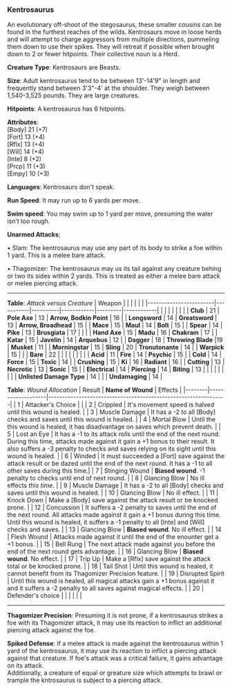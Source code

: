 ### Kentrosaurus
An evolutionary off-shoot of the stegosaurus, these smaller cousins can be found in the furthest reaches of the wilds. Kentrosaurs move in loose herds and will attempt to charge aggressors from multiple directions, pummeling them down to use their spikes. They will retreat if possible when brought down to 2 or fewer hitpoints. Their collective noun is a Herd.

**Creature Type**: Kentrosaurs are Beasts.

**Size**: Adult kentrosaurus tend to be between 13'-14'9" in length and frequently stand between 3'3"-4' at the shoulder. They weigh between 1,540-3,525 pounds. They are large creatures.

**Hitpoints**: A kentrosaurus has 6 hitpoints.

**Attributes**:  
[Body] 21 (+7)  
[Fort] 13 (+4)  
[Rflx] 13 (+4)  
[Will] 14 (+4)  
[Inte] 8 (+2)  
[Prcp] 11 (+3)  
[Empy] 10 (+3)  

**Languages**: Kentrosaurs don't speak.

**Run Speed**: It may run up to 6 yards per move.

**Swim speed**: You may swim up to 1 yard per move, presuming the water isn’t too rough.

**Unarmed Attacks**;

 • Slam: The kentrosaurus may use any part of its body to strike a foe within 1 yard. This is a melee bare attack.

 • Thagomizer: The kentrosaurus may us its tail against any creature behing or two its sides within 2 yards. This is treated as either a melee bare attack or melee piercing attack.

-----

**Table**: *Attack versus Creature*
| Weapon                 |          |            |         |            |         |
|------------------------|-----------|----------|------------|---------|------------|
|                        |          |            |         |            |         |
| **Club**                | 21   | **Pole Axe** | 13     | **Arrow, Bodkin Point**    | 16    |
| **Longsword**              | 14     | **Greatsword** | 13     | **Arrow, Broadhead**       | 15    |
| **Mace**                   | 15    | **Maul** | 14     | **Bolt** | 15    |
| **Spear**                  | 14     | **Pike** | 13     | **Brusgiata** | 17     |  |     |
| **Hand Axe**               | 15     | **Madu** | 16     | **Chakram** | 17    |
| **Katar**                  | 15     | **Javelin** | 14    | **Arquebus** | 12    |
| **Dagger**                 | 18     | **Throwing Blade** |19    | **Musket** | 11    |
| **Morningstar**            | 15     | **Sling** | 20    | **Tronutonante** | 14    |
| **Warpick**                | 15     |  |  |  **Bare** |   22  |
|                        |           |          |            |         |            |
| **Acid**                   | 11     | **Fire** | 14     | **Psychic** | 15     |
| **Cold**                   | 14     | **Force** | 15     | **Toxic**  | 14     |
| **Crushing**               | 15     | **Ki** | 16     | **Radiant** | 16     |
| **Cutting**                | 13     | **Necrotic** | 13     | **Sonic** | 15    |
| **Electrical**             | 14     | **Piercing** | 14     | **Biting** | 13    |
|                        |           |          |            |         |            |
| **Unlisted Damage Type** | 14 |    |     | **Undamaging** | 14 |

**Table**: *Wound Allocation*
| Result | **Name of Wound** | Effects                                                        |
|--------|-------------------|----------------------------------------------------------------|
|   1    | Attacker's Choice |                                                                |
|   2    | Crippled          | It's movement speed is halved until this wound is healed.      |
|   3    | Muscle Damage     | It has a -2 to all [Body] checks and saves until this wound is healed. |
|   4    | Mortal Blow       | Until the this wound is healed, it has disadvantage on saves which prevent death. |
|   5    | Lost an Eye       | It has a -1 to its attack rolls until the end of the next round. During this time, attacks made against it gain a +1 bonus to their result. It also suffers a -3 penalty to checks and saves relying on its sight until this wound is healed. |
|   6    | Winded            | It must succeeded a [Fort] save against the attack result or be dazed until the end of the next round. It has a -1 to all other saves during this time.|
|   7    | Stinging Wound    | **Biased wound**. -1 penalty to checks until end of next round. |
|   8    | Glancing Blow     | No ill effects _this time_.                                     |
|   9    | Muscle Damage     | It has a -2 to all [Body] checks and saves until this wound is healed. |
|   10   | Glancing Blow     | No ill effect. |
|   11   | Knock Down        | Make a [Body] save against the attack result or be knocked prone. |
|   12   | Concussion        | It suffers a -2 penalty to saves until the end of the next round. All attacks made against it gain a +1 bonus during this time. Until this wound is healed, it suffers a -1 penalty to all [Inte] and [Will] checks and saves. |
|   13   | Glancing Blow     | **Biased wound**. No ill effect. |
|   14   | Flesh Wound       | Attacks made against it until the end of the enounter get a +1 bonus. |
|   15   | Bell Rung         | The next attack made against you before the end of the next round gets advantage.  |
|   16   | Glancing Blow     | **Biased wound**. No effect. |
|   17   | Trip Up           | Make a [Rflx] save against the attack total or be knocked prone.                                  |
|   18   | Tail Shot         | Until this wound is healed, it cannot benefit from its Thagomizer Precision feature. |
|   19   | Disrupted Spirit  | Until this wound is healed, all magical attacks gain a +1 bonus against it and it suffers a -2 penalty to all saves against magical effects. |
|   20   | Defender's choice |                                   |
|        |                                                |                                   |

-----

**Thagomizer Precision**: Presuming it is not prone, if a kentrosaurus strikes a foe with its Thagomizer attack, it may use its reaction to inflict an additional piercing attack against the foe.

**Spiked Defense**: If a melee attack is made against the kentrosaurus within 1 yard of the kentrosaurus, it may use its reaction to inflict a piercing attack against that creature. If foe's attack was a critical failure, it gains advantage on its attack.  
Additionally, a creature of equal or greature size which attempts to brawl or trample the kntrosaurus is subject to a piercing attack.
